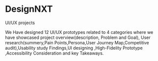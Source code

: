 # DesignNXT
UI/UX projects


We Have designed 12 UI/UX prototypes related to 4 categories where we have showcased project overview(description, Problem and Goal), User research(summery,Pain Points,Persona,User Journey Map,Competitive audit),Usability study Findings,UI designing ,High-Fidelity Prototype ,Accessibility Consideration and key Takeaways.
